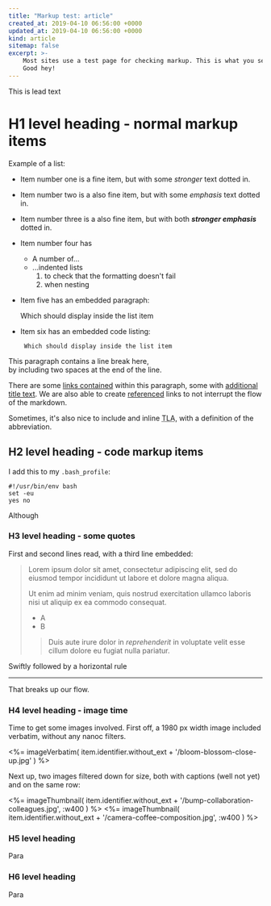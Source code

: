 ```yaml
---
title: "Markup test: article"
created_at: 2019-04-10 06:56:00 +0000
updated_at: 2019-04-10 06:56:00 +0000
kind: article
sitemap: false
excerpt: >-
    Most sites use a test page for checking markup. This is what you see here.
    Good hey!
---
```


<p class="lead" markdown="1">
This is lead text
</p>


# H1 level heading - normal markup items
Example of a list:

 * Item number one is a fine item, but with some *stronger* text dotted in.
 * Item number two is a also fine item, but with some _emphasis_ text dotted in.
 * Item number three is a also fine item, but with both ***stronger emphasis*** dotted in.
 * Item number four has
    * A number of...
    * ...indented lists
        1. to check that the formatting doesn't fail
        2. when nesting
 * Item five has an embedded paragraph:

    Which should display inside the list item

 * Item six has an embedded code listing:

        Which should display inside the list item

This paragraph contains a line break here,  
by including two spaces at the end of the line.

There are some [links contained](http://www.example.com) within this paragraph,
some with [additional title text](# "I appear in a tooltip!"). We are also able
to create [referenced][1] links to not interrupt the flow of the markdown.

[1]: <https://www.example.com/> "Example reference"

Sometimes, it's also nice to include and inline <abbr title="Three Letter
Acronym">TLA</abbr>, with a definition of the abbreviation.

## H2 level heading - code markup items
I add this to my `.bash_profile`:

    #!/usr/bin/env bash
    set -eu
    yes no

Although


### H3 level heading - some quotes
First and second lines read, with a third line embedded:

> Lorem ipsum dolor sit amet, consectetur adipiscing elit, sed do eiusmod
> tempor incididunt ut labore et dolore magna aliqua.
>
> Ut enim ad minim veniam, quis nostrud exercitation ullamco laboris nisi ut
> aliquip ex ea commodo consequat.
>
> - A
> - B
>
>> Duis aute irure dolor in *reprehenderit* in voluptate velit esse cillum
>> dolore eu fugiat nulla pariatur.

Swiftly followed by a horizontal rule

---

That breaks up our flow.


### H4 level heading - image time
Time to get some images involved. First off, a 1980 px width image included
verbatim, without any nanoc filters.

<%=
imageVerbatim(
    item.identifier.without_ext +
    '/bloom-blossom-close-up.jpg'
)
%>

Next up, two images filtered down for size, both with captions (well not yet)
and on the same row:

<div class='gallery'>
<%=
imageThumbnail(
    item.identifier.without_ext +
    '/bump-collaboration-colleagues.jpg',
    :w400
)
%>
<%=
imageThumbnail(
    item.identifier.without_ext +
    '/camera-coffee-composition.jpg',
    :w400
)
%>
</div>


### H5 level heading
Para

### H6 level heading
Para
